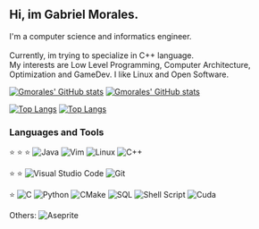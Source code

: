 ## Hi, im Gabriel Morales.

I'm a computer science and informatics engineer.
<br/><br/>
Currently, im trying to specialize in C++ language.
<br/>
My interests are Low Level Programming, Computer Architecture, Optimization and GameDev.
I like Linux and Open Software.  

<!--Temas : great-gatsby, transparent-->
<!--github-readme-stats-ruby-one-->
<!--Badges: https://github.com/alexandresanlim/Badges4-README.md-Profile-->
[![Gmorales' GitHub stats](https://github-readme-stats-gmorales08.vercel.app/api?username=gmorales08&count_private=true&show_icons=true&theme=transparent#gh-dark-mode-only)](https://github.com/gmorales08/gmorales08#gh-dark-mode-only)
[![Gmorales' GitHub stats](https://github-readme-stats-gmorales08.vercel.app/api?username=gmorales08&count_private=true&show_icons=true&theme=transparent#gh-light-mode-only)](https://github.com/gmorales08/gmorales08#gh-light-mode-only)

[![Top Langs](https://github-readme-stats-gmorales08.vercel.app/api/top-langs/?username=gmorales08&layout=compact&langs_count=6&exclude_repo=Universidad&theme=transparent#gh-dark-mode-only)](https://github.com/gmorales08/gmorales08#gh-dark-mode-only)
[![Top Langs](https://github-readme-stats-gmorales08.vercel.app//api/top-langs/?username=gmorales08&layout=compact&langs_count=6&exclude_repo=Universidad&theme=transparent#gh-light-mode-only)](https://github.com/gmorales08/gmorales08#gh-light-mode-only)

### Languages and Tools

:star: :star: :star: 
![Java](https://img.shields.io/badge/java-%23ED8B00.svg?style=for-the-badge&logo=java&logoColor=white)
![Vim](https://img.shields.io/badge/VIM-%2311AB00.svg?style=for-the-badge&logo=vim&logoColor=white)
![Linux](https://img.shields.io/badge/Linux-FCC624?style=for-the-badge&logo=linux&logoColor=black)
![C++](https://img.shields.io/badge/c++-%2300599C.svg?style=for-the-badge&logo=c%2B%2B&logoColor=white)

:star: :star: 
![Visual Studio Code](https://img.shields.io/badge/Visual%20Studio%20Code-0078d7.svg?style=for-the-badge&logo=visual-studio-code&logoColor=white)
![Git](https://img.shields.io/badge/git-%23F05033.svg?style=for-the-badge&logo=git&logoColor=white)

:star:
![C](https://img.shields.io/badge/c-%2300599C.svg?style=for-the-badge&logo=c&logoColor=white)
![Python](https://img.shields.io/badge/Python-FFD43B?style=for-the-badge&logo=python&logoColor=blue)
![CMake](https://img.shields.io/badge/CMake-064F8C?style=for-the-badge&logo=cmake&logoColor=white)
![SQL](https://img.shields.io/badge/mysql-%2300f.svg?style=for-the-badge&logo=mysql&logoColor=white)
![Shell Script](https://img.shields.io/badge/shell_script-%23121011.svg?style=for-the-badge&logo=gnu-bash&logoColor=white)
![Cuda](https://img.shields.io/badge/cuda-000000.svg?style=for-the-badge&logo=nVIDIA&logoColor=green)

Others: 
![Aseprite](https://img.shields.io/badge/Aseprite-FFFFFF?style=for-the-badge&logo=Aseprite&logoColor=#7D929E)
